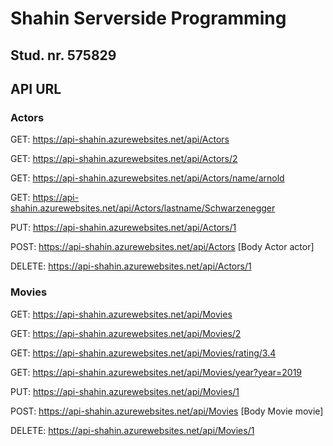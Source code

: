 # Shahin Serverside Programming
## Stud. nr. 575829

## API URL

### Actors

GET: https://api-shahin.azurewebsites.net/api/Actors

GET: https://api-shahin.azurewebsites.net/api/Actors/2

GET: https://api-shahin.azurewebsites.net/api/Actors/name/arnold

GET: https://api-shahin.azurewebsites.net/api/Actors/lastname/Schwarzenegger

PUT: https://api-shahin.azurewebsites.net/api/Actors/1

POST: https://api-shahin.azurewebsites.net/api/Actors [Body Actor actor]

DELETE: https://api-shahin.azurewebsites.net/api/Actors/1


### Movies
GET: https://api-shahin.azurewebsites.net/api/Movies

GET: https://api-shahin.azurewebsites.net/api/Movies/2

GET: https://api-shahin.azurewebsites.net/api/Movies/rating/3.4

GET: https://api-shahin.azurewebsites.net/api/Movies/year?year=2019

PUT: https://api-shahin.azurewebsites.net/api/Movies/1

POST: https://api-shahin.azurewebsites.net/api/Movies [Body Movie movie]

DELETE: https://api-shahin.azurewebsites.net/api/Movies/1